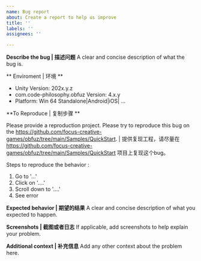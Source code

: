 ```yaml
---
name: Bug report
about: Create a report to help us improve
title: ''
labels: ''
assignees: ''

---
```


**Describe the bug | 描述问题**
A clear and concise description of what the bug is.

** Enviroment | 环境 **

- Unity Version: 202x.y.z
-  com.code-philosophy.obfuz Version: 4.x.y
- Platform: Win 64 Standalone|Android|iOS| ...

**To Reproduce | 复制步骤 **

Please provide a reproduction project. Please try to reproduce this bug on the https://github.com/focus-creative-games/obfuz/tree/main/Samples/QuickStart. | 提供复现工程，请尽量在 https://github.com/focus-creative-games/obfuz/tree/main/Samples/QuickStart 项目上复现这个bug。


Steps to reproduce the behavior :
1. Go to '...'
2. Click on '....'
3. Scroll down to '....'
4. See error

**Expected behavior | 期望的结果**
A clear and concise description of what you expected to happen.

**Screenshots | 截图或者日志**
If applicable, add screenshots to help explain your problem.

**Additional context | 补充信息**
Add any other context about the problem here.
